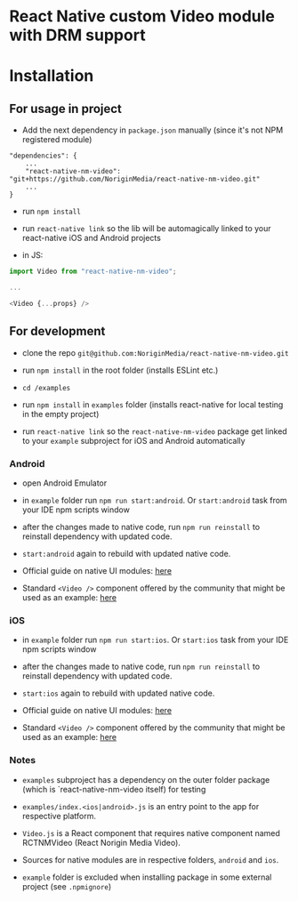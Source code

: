 # React Native custom Video module with DRM support

# Installation

## For usage in project

- Add the next dependency in `package.json` manually (since it's not NPM registered module)
```
"dependencies": {
    ...
    "react-native-nm-video": "git+https://github.com/NoriginMedia/react-native-nm-video.git"
    ...
}
```


- run `npm install`

- run `react-native link` so the lib will be automagically linked to your react-native iOS and Android projects

- in JS:
```javascript
import Video from "react-native-nm-video";

...

<Video {...props} />
```

## For development

- clone the repo `git@github.com:NoriginMedia/react-native-nm-video.git`

- run `npm install` in the root folder (installs ESLint etc.)

- `cd /examples`

- run `npm install` in `examples` folder (installs react-native for local testing in the empty project)

- run `react-native link` so the `react-native-nm-video` package get linked to your `example` subproject for iOS and Android automatically

### Android

- open Android Emulator

- in `example` folder run `npm run start:android`. Or `start:android` task from your IDE npm scripts window

- after the changes made to native code, run `npm run reinstall` to reinstall dependency with updated code.

- `start:android` again to rebuild with updated native code.

- Official guide on native UI modules: [here](https://facebook.github.io/react-native/docs/native-components-android.html)

- Standard `<Video />` component offered by the community that might be used as an example: [here](https://github.com/react-native-community/react-native-video/tree/master/android)

### iOS

- in `example` folder run `npm run start:ios`. Or `start:ios` task from your IDE npm scripts window

- after the changes made to native code, run `npm run reinstall` to reinstall dependency with updated code.

- `start:ios` again to rebuild with updated native code.

- Official guide on native UI modules: [here](https://facebook.github.io/react-native/docs/native-components-ios.html)

- Standard `<Video />` component offered by the community that might be used as an example: [here](https://github.com/react-native-community/react-native-video/tree/master/ios)

### Notes

- `examples` subproject has a dependency on the outer folder package (which is `react-native-nm-video itself) for testing

- `examples/index.<ios|android>.js` is an entry point to the app for respective platform.

- `Video.js` is a React component that requires native component named RCTNMVideo (React Norigin Media Video).

- Sources for native modules are in respective folders, `android` and `ios`.

- `example` folder is excluded when installing package in some external project (see `.npmignore`)
